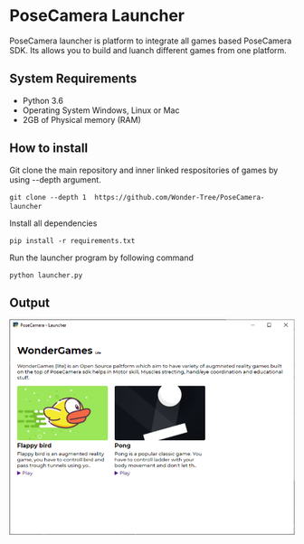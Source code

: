 # PoseCamera Launcher

PoseCamera launcher is platform to integrate all games based PoseCamera SDK. Its allows you to build and luanch different games from one platform.

## System Requirements 

* Python 3.6
* Operating System Windows, Linux or Mac
* 2GB of Physical memory (RAM)

## How to install
 
 Git clone the main repository and inner linked respositories of games by using --depth argument.
 ```
 git clone --depth 1  https://github.com/Wonder-Tree/PoseCamera-launcher
 ```

 Install all dependencies
 ```
 pip install -r requirements.txt
 ```

 Run the launcher program by following command

 ```
 python launcher.py
 ```

## Output

![Home Screenshot](assets/screenshot.png)